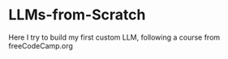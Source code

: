 # LLMs-from-Scratch
Here I try to build my first custom LLM, following a course from freeCodeCamp.org
